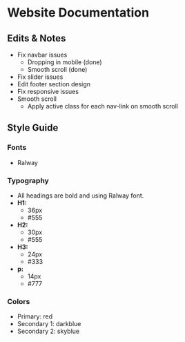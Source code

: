 # Website Documentation

## Edits & Notes

- Fix navbar issues
  - Dropping in mobile (done)
  - Smooth scroll (done)
- Fix slider issues
- Edit footer section design
- Fix responsive issues
- Smooth scroll
  - Apply active class for each nav-link on smooth scroll

## Style Guide

### Fonts
  - Ralway

### Typography
  - All headings are bold and using Ralway font.
  - **H1:**
    - 36px
    - #555
  - **H2:**
    - 30px
    - #555
  - **H3:**
    - 24px
    - #333
  - **p:**
    - 14px
    - #777

### Colors
  - Primary: red
  - Secondary 1: darkblue
  - Secondary 2: skyblue